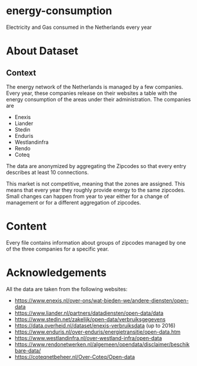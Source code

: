 # energy-consumption
Electricity and Gas consumed in the Netherlands every year

# About Dataset
## Context
The energy network of the Netherlands is managed by a few companies. Every year, these companies release on their websites a table with the energy consumption of the areas under their administration. The companies are

* Enexis
* Liander
* Stedin
* Enduris
* Westlandinfra
* Rendo
* Coteq
  
The data are anonymized by aggregating the Zipcodes so that every entry describes at least 10 connections.

This market is not competitive, meaning that the zones are assigned. This means that every year they roughly provide energy to the same zipcodes. Small changes can happen from year to year either for a change of management or for a different aggregation of zipcodes.

# Content
Every file contains information about groups of zipcodes managed by one of the three companies for a specific year.

# Acknowledgements
All the data are taken from the following websites:

* https://www.enexis.nl/over-ons/wat-bieden-we/andere-diensten/open-data
* https://www.liander.nl/partners/datadiensten/open-data/data
* https://www.stedin.net/zakelijk/open-data/verbruiksgegevens
* https://data.overheid.nl/dataset/enexis-verbruiksdata (up to 2016)
* https://www.enduris.nl/over-enduris/energietransitie/open-data.htm
* https://www.westlandinfra.nl/over-westland-infra/open-data
* https://www.rendonetwerken.nl/algemeen/opendata/disclaimer/beschikbare-data/
* https://coteqnetbeheer.nl/Over-Coteq/Open-data
